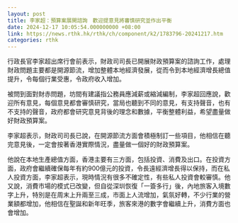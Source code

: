 ```yaml
---
layout: post
title: 李家超：預算案展開諮詢　歡迎提意見將審慎研究並作出平衡
date: 2024-12-17 10:05:54.000000000 +08:00
link: https://news.rthk.hk/rthk/ch/component/k2/1783796-20241217.htm
categories: rthk
---
```


行政長官李家超出席行會前表示，財政司司長已開展財政預算案的諮詢工作，處理財政問題主要都是開源節流，增加整體本地經濟發展，從而令到本地經濟增長總值提升，令每個行業受惠，令政府收入增加。

被問到面對財赤問題，坊間有建議指公務員應減薪或縮減編制，李家超回應說，歡迎所有意見，每個意見都會審慎研究，當局也聽到不同的意見，有支持聲音，也有不支持的聲音，政府都會研究意見背後的理念和數據，平衡整體利益，希望盡量做好財政預算案。

李家超表示，財政司司長已說，在開源節流方面會積極制訂一些項目，他相信在聽完意見後，一定會按著香港實際情況，盡量做一個好的財政預算案。

他說在本地生產總值方面，香港主要有三方面，包括投資、消費及出口。在投資方面，政府會繼續確保每年有約900億元的投資，令長遠經濟增長得以保持，而在私人投資方面，李家超表示，現時情況有很多不確定性，有些私人投資會較審慎。他又說，消費市場的模式已改變，但自從深圳恢復「一簽多行」後，內地旅客入境數字上升，特別是在周末上升兩至三成，市面上人流增加，氣氛好轉，不少行業的營業額都增加，他相信在聖誕和新年旺季，旅客來港的數字會繼續上升，消費方面也會增加。
